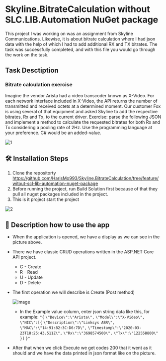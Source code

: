 # Skyline.BitrateCalculation without SLC.LIB.Automation NuGet package

This project I was working on was an assignment from Skyline Communications. Likewise, it is about bitrate calculation where I had json data with the help of which I had to add additional RX and TX bitrates. The task was successfully completed, and with this file you would go through the work on the task.


## Task Desctiption

### Bitrate calculation exercise

Imagine the vendor Arista had a video transcoder known as X-Video. For each network interface included in X-Video, the API returns the number of transmitted and received octets at a determined moment. Our customer 
Fox is using several of that equipment and asked Skyline to add the respective bitrates, Rx and Tx, to the current 
driver.
Exercise: parse the following JSON and implement a method to calculate the requested bitrates for both Rx and 
Tx considering a pooling rate of 2Hz.
Use the programming language at your preference. C# would be an added-value.

![1](https://user-images.githubusercontent.com/80532396/216826514-7ece68d0-7b8e-4849-b2f8-c3fce6a760b0.PNG)


## 🛠️ Installation Steps

1. Clone the repositorty
  https://github.com/HarisMo993/Skyline.BitrateCalculation/tree/feature/witout-scl-lib-automation-nuget-package
2. Before running the project, run Build Solution first because of that they pull all nuget packages included in the project.
3. This is it project start the project

![2](https://user-images.githubusercontent.com/80532396/216828386-f1537e03-7199-4c1f-b734-e31cac5a289c.PNG)


## 📖 Description how to use the app

* When the application is opened, we have a display as we can see in the picture above.

* There we have classic CRUD operations written in the ASP.NET Core API project.
  - C - Create
  - R - Read
  - U - Update
  - D - Delete

* The first operation we will describe is Create (Post method)

  ![image](https://user-images.githubusercontent.com/80532396/216829529-c8845453-b772-424d-a47b-e0fade7a1387.png)
  
  - In the Example value column, enter json string data like this, for example: 
        `"{`
            `\"Device\":\"Arista\",`
            `\"Model\":\"X-Video\",`
            `\"NIC\":[{`
                   `\"Description\":\"Linksys ABR\",`
                   `\"MAC\":\"14:91:82:3C:D6:7D\",`
                   `\"Timestamp\":\"2020-03-23T18:25:43.511Z\",`
                   `\"Rx\":\"3698574500\",`
                   `\"Tx\":\"122558800\"`
                   `}]`
         `}"`
         
 - After that when we click Execute we get codes 200 that it went as it should and we have the data printed in json format like on the picture.
 
 
